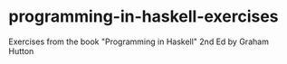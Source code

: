 # programming-in-haskell-exercises
Exercises from the book "Programming in Haskell" 2nd Ed by Graham Hutton

